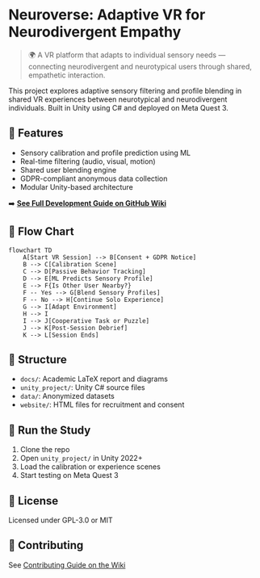 # Neuroverse: Adaptive VR for Neurodivergent Empathy

> 🌍 A VR platform that adapts to individual sensory needs — connecting neurodivergent and neurotypical users through shared, empathetic interaction.

This project explores adaptive sensory filtering and profile blending in shared VR experiences between neurotypical and neurodivergent individuals. Built in Unity using C# and deployed on Meta Quest 3.

## 🧠 Features

- Sensory calibration and profile prediction using ML
- Real-time filtering (audio, visual, motion)
- Shared user blending engine
- GDPR-compliant anonymous data collection
- Modular Unity-based architecture

➡️ **[See Full Development Guide on GitHub Wiki](https://github.com/Ziforge/Neuroverse/wiki/Development-Setup-Guide)**


## 🔁 Flow Chart

```mermaid
flowchart TD
    A[Start VR Session] --> B[Consent + GDPR Notice]
    B --> C[Calibration Scene]
    C --> D[Passive Behavior Tracking]
    D --> E[ML Predicts Sensory Profile]
    E --> F{Is Other User Nearby?}
    F -- Yes --> G[Blend Sensory Profiles]
    F -- No --> H[Continue Solo Experience]
    G --> I[Adapt Environment]
    H --> I
    I --> J[Cooperative Task or Puzzle]
    J --> K[Post-Session Debrief]
    K --> L[Session Ends]
```


## 📂 Structure

- `docs/`: Academic LaTeX report and diagrams  
- `unity_project/`: Unity C# source files  
- `data/`: Anonymized datasets  
- `website/`: HTML files for recruitment and consent  

## 🧪 Run the Study

1. Clone the repo  
2. Open `unity_project/` in Unity 2022+  
3. Load the calibration or experience scenes  
4. Start testing on Meta Quest 3  

## 📜 License

Licensed under GPL-3.0 or MIT

## 👥 Contributing

See [Contributing Guide on the Wiki](https://github.com/Ziforge/Neuroverse/wiki/Contributing‐to‐Neuroverse)
